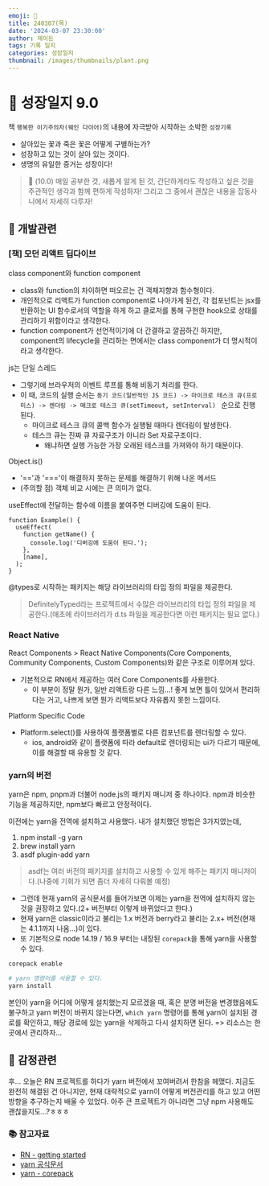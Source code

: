 ```yaml
---
emoji: 🌱
title: 240307(목)
date: '2024-03-07 23:30:00'
author: 제이든
tags: 기록 일지
categories: 성장일지
thumbnail: /images/thumbnails/plant.png
---
```


# 🌱 성장일지 9.0

책 `행복한 이기주의자(웨인 다이어)`의 내용에 자극받아 시작하는 소박한 `성장기록`

- 살아있는 꽃과 죽은 꽃은 어떻게 구별하는가?
- 성장하고 있는 것이 살아 있는 것이다.
- 생명의 유일한 증거는 성장이다!

> 🧩 (10.0) 매일 공부한 것, 새롭게 알게 된 것, 간단하게라도 작성하고 싶은 것을 주관적인 생각과 함께 편하게 작성하자! 그리고 그 중에서 괜찮은 내용을 잡동사니에서 자세히 다루자!

## 🔨 개발관련

### [책] 모던 리액트 딥다이브

class component와 function component

- class와 function의 차이하면 떠오르는 건 객체지향과 함수형이다.
- 개인적으로 리액트가 function component로 나아가게 된건, 각 컴포넌트는 jsx를 반환하는 UI 함수로서의 역할을 하게 하고 클로저를 통해 구현한 hook으로 상태를 관리하기 위함이라고 생각한다.
- function component가 선언적이기에 더 간결하고 깔끔하긴 하지만, component의 lifecycle을 관리하는 면에서는 class component가 더 명시적이라고 생각한다.

js는 단일 스레드

- 그렇기에 브라우저의 이벤트 루프를 통해 비동기 처리를 한다.
- 이 때, 코드의 실행 순서는 `동기 코드(일반적인 JS 코드) -> 마이크로 테스크 큐(프로미스) -> 렌더링 -> 매크로 테스크 큐(setTimeout, setInterval) ` 순으로 진행된다.
  - 마이크로 테스크 큐의 콜백 함수가 실행될 때마다 렌더링이 발생한다.
  - 테스크 큐는 진짜 큐 자료구조가 아니라 Set 자료구조이다.
    - 왜냐하면 실행 가능한 가장 오래된 테스크를 가져와야 하기 때문이다.

Object.is()

- '=='과 '==='이 해결하지 못하는 문제를 해결하기 위해 나온 메서드
- (주의할 점) 객체 비교 시에는 큰 의미가 없다.

useEffect에 전달하는 함수에 이름을 붙여주면 디버깅에 도움이 된다.

```tsx
function Example() {
  useEffect(
    function getName() {
      console.log('디버깅에 도움이 된다.');
    },
    [name],
  );
}
```

@types로 시작하는 패키지는 해당 라이브러리의 타입 정의 파일을 제공한다.

> DefinitelyTyped라는 프로젝트에서 수많은 라이브러리의 타입 정의 파일을 제공한다.(애초에 라이브러리가 d.ts 파일을 제공한다면 이런 패키지는 필요 없다.)

### React Native

React Components > React Native Components(Core Components, Community Components, Custom Components)와 같은 구조로 이루어져 있다.

- 기본적으로 RN에서 제공하는 여러 Core Components를 사용한다.
  - 이 부분이 정말 뭔가, 일반 리액트랑 다른 느낌...! 좋게 보면 틀이 있어서 편리하다는 거고, 나쁘게 보면 뭔가 리액트보다 자유롭지 못한 느낌이다.

Platform Specific Code

- Platform.select()를 사용하여 플랫폼별로 다른 컴포넌트를 렌더링할 수 있다.
  - ios, android와 같이 플랫폼에 따라 default로 렌더링되는 ui가 다르기 때문에, 이를 해결할 때 유용할 것 같다.

### yarn의 버전

yarn은 npm, pnpm과 더불어 node.js의 패키지 매니저 중 하나이다. npm과 비슷한 기능을 제공하지만, npm보다 빠르고 안정적이다.

이전에는 yarn을 전역에 설치하고 사용했다. 내가 설치했던 방법은 3가지였는데,

1. npm install -g yarn
2. brew install yarn
3. asdf plugin-add yarn

> asdf는 여러 버전의 패키지를 설치하고 사용할 수 있게 해주는 패키지 매니저이다.(나중에 기회가 되면 좀더 자세히 다뤄볼 예정)

- 그런데 현재 yarn의 공식문서를 들어가보면 이제는 yarn을 전역에 설치하지 않는 것을 권장하고 있다.(2+ 버전부터 이렇게 바뀌었다고 한다.)
- 현재 yarn은 classic이라고 불리는 1.x 버전과 berry라고 불리는 2.x+ 버전(현재는 4.1.1까지 나옴...)이 있다.
- 또 기본적으로 node 14.19 / 16.9 부터는 내장된 `corepack`을 통해 yarn을 사용할 수 있다.

```bash
corepack enable

# yarn 명령어를 사용할 수 있다.
yarn install
```

본인이 yarn을 어디에 어떻게 설치했는지 모르겠을 때, 혹은 분명 버전을 변경했음에도 불구하고 yarn 버전이 바뀌지 않는다면, `which yarn` 명령어를 통해 yarn이 설치된 경로를 확인하고, 해당 경로에 있는 yarn을 삭제하고 다시 설치하면 된다. => 리소스는 한 곳에서 관리하자...

## 🥳 감정관련

후... 오늘은 RN 프로젝트를 하다가 yarn 버전에서 꼬여버려서 한참을 헤맸다. 지금도 완전히 해결된 건 아니지만, 현재 대략적으로 yarn이 어떻게 버전관리를 하고 있고 어떤 방향을 추구하는지 배울 수 있었다. 아주 큰 프로젝트가 아니라면 그냥 npm 사용해도 괜찮을지도...?ㅎㅎㅎ

### 📚 참고자료

- [RN - getting started](https://reactnative.dev/docs/getting-started)
- [yarn 공식문서](https://yarnpkg.com/)
- [yarn - corepack](https://yarnpkg.com/corepack)
